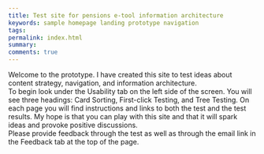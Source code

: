 ```yaml
---
title: Test site for pensions e-tool information architecture
keywords: sample homepage landing prototype navigation
tags:
permalink: index.html
summary:
comments: true
---
```

Welcome to the prototype. I have created this site to test ideas about content strategy, navigation, and information architecture.   
To begin look under the Usability tab on the left side of the screen. You will see three headings: Card Sorting, First-click Testing, and Tree Testing. On each page you will find instructions and links to both the test and the test results. My hope is that you can play with this site and that it will spark ideas and provoke positive discussions.  
Please provide feedback through the test as well as through the email link in the Feedback tab at the top of the page.  
